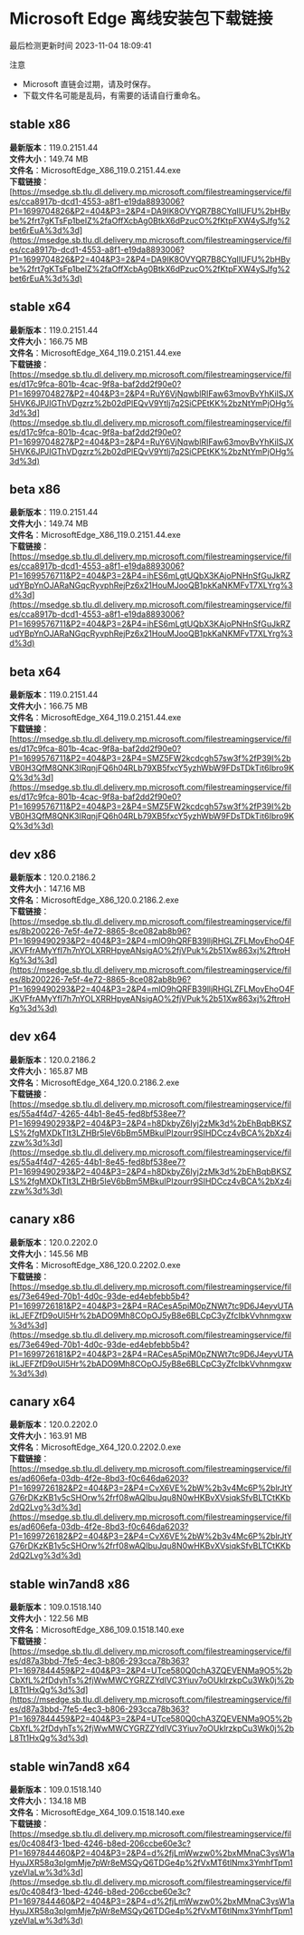 # Microsoft Edge 离线安装包下载链接
最后检测更新时间
2023-11-04 18:09:41

注意
* Microsoft 直链会过期，请及时保存。
* 下载文件名可能是乱码，有需要的话请自行重命名。

## stable x86
**最新版本**：119.0.2151.44  
**文件大小**：149.74 MB  
**文件名**：MicrosoftEdge_X86_119.0.2151.44.exe  
**下载链接**：[https://msedge.sb.tlu.dl.delivery.mp.microsoft.com/filestreamingservice/files/cca8917b-dcd1-4553-a8f1-e19da8893006?P1=1699704826&P2=404&P3=2&P4=DA9IK8OVYQR7B8CYqIIUFU%2bHBybe%2frt7gKTsFp1beIZ%2faOffXcbAg0BtkX6dPzucO%2fKtpFXW4ySJfg%2bet6rEuA%3d%3d](https://msedge.sb.tlu.dl.delivery.mp.microsoft.com/filestreamingservice/files/cca8917b-dcd1-4553-a8f1-e19da8893006?P1=1699704826&P2=404&P3=2&P4=DA9IK8OVYQR7B8CYqIIUFU%2bHBybe%2frt7gKTsFp1beIZ%2faOffXcbAg0BtkX6dPzucO%2fKtpFXW4ySJfg%2bet6rEuA%3d%3d)  

## stable x64
**最新版本**：119.0.2151.44  
**文件大小**：166.75 MB  
**文件名**：MicrosoftEdge_X64_119.0.2151.44.exe  
**下载链接**：[https://msedge.sb.tlu.dl.delivery.mp.microsoft.com/filestreamingservice/files/d17c9fca-801b-4cac-9f8a-baf2dd2f90e0?P1=1699704827&P2=404&P3=2&P4=RuY6VjNqwblRIFaw63movBvYhKiISJX5HVK6JPJIGThVDgzrz%2b02dPlEQvV9YtIj7q2SiCPEtKK%2bzNtYmPjOHg%3d%3d](https://msedge.sb.tlu.dl.delivery.mp.microsoft.com/filestreamingservice/files/d17c9fca-801b-4cac-9f8a-baf2dd2f90e0?P1=1699704827&P2=404&P3=2&P4=RuY6VjNqwblRIFaw63movBvYhKiISJX5HVK6JPJIGThVDgzrz%2b02dPlEQvV9YtIj7q2SiCPEtKK%2bzNtYmPjOHg%3d%3d)  

## beta x86
**最新版本**：119.0.2151.44  
**文件大小**：149.74 MB  
**文件名**：MicrosoftEdge_X86_119.0.2151.44.exe  
**下载链接**：[https://msedge.sb.tlu.dl.delivery.mp.microsoft.com/filestreamingservice/files/cca8917b-dcd1-4553-a8f1-e19da8893006?P1=1699576711&P2=404&P3=2&P4=ihES6mLgtUQbX3KAjoPNHnSfGuJkRZudYBpYnOJARaNGqcRyvphRejPz6x21HouMJooQB1pkKaNKMFvT7XLYrg%3d%3d](https://msedge.sb.tlu.dl.delivery.mp.microsoft.com/filestreamingservice/files/cca8917b-dcd1-4553-a8f1-e19da8893006?P1=1699576711&P2=404&P3=2&P4=ihES6mLgtUQbX3KAjoPNHnSfGuJkRZudYBpYnOJARaNGqcRyvphRejPz6x21HouMJooQB1pkKaNKMFvT7XLYrg%3d%3d)  

## beta x64
**最新版本**：119.0.2151.44  
**文件大小**：166.75 MB  
**文件名**：MicrosoftEdge_X64_119.0.2151.44.exe  
**下载链接**：[https://msedge.sb.tlu.dl.delivery.mp.microsoft.com/filestreamingservice/files/d17c9fca-801b-4cac-9f8a-baf2dd2f90e0?P1=1699576711&P2=404&P3=2&P4=SMZ5FW2kcdcgh57sw3f%2fP39I%2bVB0H3QfM8QNK3IRqnjFQ6h04RLb79XB5fxcY5yzhWbW9FDsTDkTit6Ibro9KQ%3d%3d](https://msedge.sb.tlu.dl.delivery.mp.microsoft.com/filestreamingservice/files/d17c9fca-801b-4cac-9f8a-baf2dd2f90e0?P1=1699576711&P2=404&P3=2&P4=SMZ5FW2kcdcgh57sw3f%2fP39I%2bVB0H3QfM8QNK3IRqnjFQ6h04RLb79XB5fxcY5yzhWbW9FDsTDkTit6Ibro9KQ%3d%3d)  

## dev x86
**最新版本**：120.0.2186.2  
**文件大小**：147.16 MB  
**文件名**：MicrosoftEdge_X86_120.0.2186.2.exe  
**下载链接**：[https://msedge.sb.tlu.dl.delivery.mp.microsoft.com/filestreamingservice/files/8b200226-7e5f-4e72-8865-8ce082ab8b96?P1=1699490293&P2=404&P3=2&P4=mlO9hQRFB39lljRHGLZFLMovEhoO4FJKVFfrAMyYfI7h7nYOLXRRHpyeANsigAO%2fjVPuk%2b51Xw863xj%2ftroHKg%3d%3d](https://msedge.sb.tlu.dl.delivery.mp.microsoft.com/filestreamingservice/files/8b200226-7e5f-4e72-8865-8ce082ab8b96?P1=1699490293&P2=404&P3=2&P4=mlO9hQRFB39lljRHGLZFLMovEhoO4FJKVFfrAMyYfI7h7nYOLXRRHpyeANsigAO%2fjVPuk%2b51Xw863xj%2ftroHKg%3d%3d)  

## dev x64
**最新版本**：120.0.2186.2  
**文件大小**：165.87 MB  
**文件名**：MicrosoftEdge_X64_120.0.2186.2.exe  
**下载链接**：[https://msedge.sb.tlu.dl.delivery.mp.microsoft.com/filestreamingservice/files/55a4f4d7-4265-44b1-8e45-fed8bf538ee7?P1=1699490293&P2=404&P3=2&P4=h8DkbyZ6Iyj2zMk3d%2bEhBqbBKSZLS%2fgMXDkTIt3LZHBr5IeV6bBm5MBkuIPIzourr9SIHDCcz4vBCA%2bXz4izzw%3d%3d](https://msedge.sb.tlu.dl.delivery.mp.microsoft.com/filestreamingservice/files/55a4f4d7-4265-44b1-8e45-fed8bf538ee7?P1=1699490293&P2=404&P3=2&P4=h8DkbyZ6Iyj2zMk3d%2bEhBqbBKSZLS%2fgMXDkTIt3LZHBr5IeV6bBm5MBkuIPIzourr9SIHDCcz4vBCA%2bXz4izzw%3d%3d)  

## canary x86
**最新版本**：120.0.2202.0  
**文件大小**：145.56 MB  
**文件名**：MicrosoftEdge_X86_120.0.2202.0.exe  
**下载链接**：[https://msedge.sb.tlu.dl.delivery.mp.microsoft.com/filestreamingservice/files/73e649ed-70b1-4d0c-93de-ed4ebfebb5b4?P1=1699726181&P2=404&P3=2&P4=RACesA5piM0pZNWt7tc9D6J4eyvUTAikLJEFZfD9oUl5Hr%2bADO9Mh8COpOJ5yB8e6BLCpC3yZfcIbkVvhnmgxw%3d%3d](https://msedge.sb.tlu.dl.delivery.mp.microsoft.com/filestreamingservice/files/73e649ed-70b1-4d0c-93de-ed4ebfebb5b4?P1=1699726181&P2=404&P3=2&P4=RACesA5piM0pZNWt7tc9D6J4eyvUTAikLJEFZfD9oUl5Hr%2bADO9Mh8COpOJ5yB8e6BLCpC3yZfcIbkVvhnmgxw%3d%3d)  

## canary x64
**最新版本**：120.0.2202.0  
**文件大小**：163.91 MB  
**文件名**：MicrosoftEdge_X64_120.0.2202.0.exe  
**下载链接**：[https://msedge.sb.tlu.dl.delivery.mp.microsoft.com/filestreamingservice/files/ad606efa-03db-4f2e-8bd3-f0c646da6203?P1=1699726182&P2=404&P3=2&P4=CvX6VE%2bW%2b3v4Mc6P%2blrJtYG76rDKzKB1v5cSHOrw%2frf08wAQIbuJqu8N0wHKBvXVsiqkSfvBLTCtKKb2dQ2Lvg%3d%3d](https://msedge.sb.tlu.dl.delivery.mp.microsoft.com/filestreamingservice/files/ad606efa-03db-4f2e-8bd3-f0c646da6203?P1=1699726182&P2=404&P3=2&P4=CvX6VE%2bW%2b3v4Mc6P%2blrJtYG76rDKzKB1v5cSHOrw%2frf08wAQIbuJqu8N0wHKBvXVsiqkSfvBLTCtKKb2dQ2Lvg%3d%3d)  

## stable win7and8 x86
**最新版本**：109.0.1518.140  
**文件大小**：122.56 MB  
**文件名**：MicrosoftEdge_X86_109.0.1518.140.exe  
**下载链接**：[https://msedge.sb.tlu.dl.delivery.mp.microsoft.com/filestreamingservice/files/d87a3bbd-7fe5-4ec3-b806-293cca78b363?P1=1697844459&P2=404&P3=2&P4=UTce580Q0chA3ZQEVENMa9O5%2bCbXfL%2fDdyhTs%2fjWwMWCYGRZZYdIVC3Yiuv7oOUklrzkpCu3Wk0j%2bL8Tt1HxQg%3d%3d](https://msedge.sb.tlu.dl.delivery.mp.microsoft.com/filestreamingservice/files/d87a3bbd-7fe5-4ec3-b806-293cca78b363?P1=1697844459&P2=404&P3=2&P4=UTce580Q0chA3ZQEVENMa9O5%2bCbXfL%2fDdyhTs%2fjWwMWCYGRZZYdIVC3Yiuv7oOUklrzkpCu3Wk0j%2bL8Tt1HxQg%3d%3d)  

## stable win7and8 x64
**最新版本**：109.0.1518.140  
**文件大小**：134.18 MB  
**文件名**：MicrosoftEdge_X64_109.0.1518.140.exe  
**下载链接**：[https://msedge.sb.tlu.dl.delivery.mp.microsoft.com/filestreamingservice/files/0c4084f3-1bed-4246-b8ed-206ccbe60e3c?P1=1697844460&P2=404&P3=2&P4=d%2fjLmWwzw0%2bxMMnaC3ysW1aHyuJXR58q3pIgmMje7pWr8eMSQyQ6TDGe4p%2fVxMT6tlNmx3YmhfTpm1yzeVlaLw%3d%3d](https://msedge.sb.tlu.dl.delivery.mp.microsoft.com/filestreamingservice/files/0c4084f3-1bed-4246-b8ed-206ccbe60e3c?P1=1697844460&P2=404&P3=2&P4=d%2fjLmWwzw0%2bxMMnaC3ysW1aHyuJXR58q3pIgmMje7pWr8eMSQyQ6TDGe4p%2fVxMT6tlNmx3YmhfTpm1yzeVlaLw%3d%3d)  

